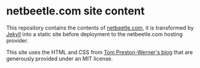 netbeetle.com site content
==========================

This repository contains the contents of [netbeetle.com][1], it is transformed by [Jekyll][2] into a static site before deployment to the netbeetle.com hosting provider.

This site uses the HTML and CSS from [Tom Preston-Werner's blog][3] that are generously provided under an MIT license.

[1]: http://www.netbeetle.com/
[2]: http://github.com/mojombo/jekyll
[3]: http://tom.preston-werner.com/

